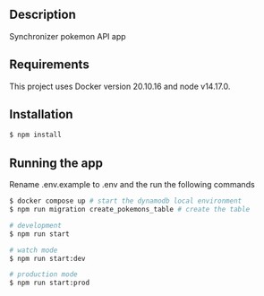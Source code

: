 ## Description

Synchronizer pokemon API app

## Requirements
This project uses Docker version 20.10.16 and node v14.17.0.

## Installation

```bash
$ npm install
```

## Running the app

Rename .env.example to .env and the run the following commands

```bash
$ docker compose up # start the dynamodb local environment
$ npm run migration create_pokemons_table # create the table

# development
$ npm run start

# watch mode
$ npm run start:dev

# production mode
$ npm run start:prod
```
